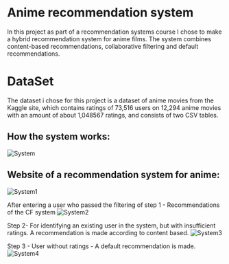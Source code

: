 # Anime recommendation system

In this project as part of a recommendation systems course I chose to make a hybrid recommendation system for anime films.
The system combines content-based recommendations, collaborative filtering and default recommendations.

# DataSet
The dataset i chose for this project is a dataset of anime movies from the Kaggle site, 
which contains ratings of 73,516 users on 12,294 anime movies with an amount of about 1,048567 ratings, and consists of two CSV tables.

## How the system works:
![System](https://user-images.githubusercontent.com/63209732/123109156-aae58d00-d443-11eb-87f8-d34efda04355.png)

## Website of a recommendation system for anime:
![System1](https://user-images.githubusercontent.com/63209732/123112703-99ea4b00-d446-11eb-81ed-3cf57cda6f0b.png)

After entering a user who passed the filtering of step 1 - Recommendations of the CF system
![System2](https://user-images.githubusercontent.com/63209732/123114499-09ad0580-d448-11eb-8fe9-a2c24109da9f.jpg)

Step 2- For identifying an existing user in the system, but with insufficient ratings. 
A recommendation is made according to content based.
![System3](https://user-images.githubusercontent.com/63209732/123116171-59400100-d449-11eb-817c-745e28a1a55d.jpg)

Step 3 - User without ratings - A default recommendation is made.
![System4](https://user-images.githubusercontent.com/63209732/123116631-bd62c500-d449-11eb-910c-10ecbaba3047.jpg)


